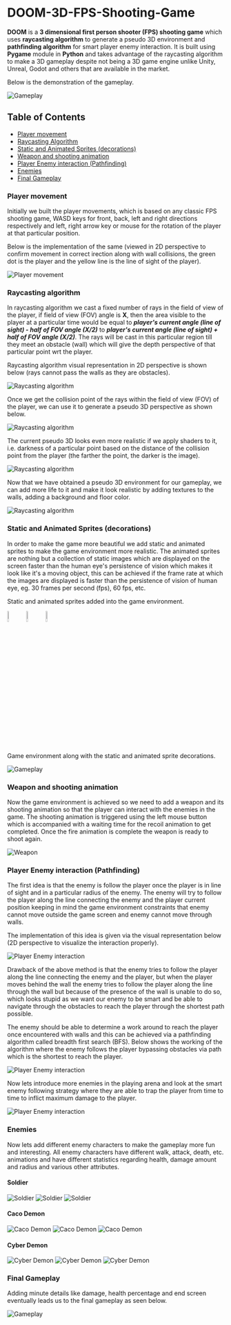 # DOOM-3D-FPS-Shooting-Game
**DOOM** is a **3 dimensional first person shooter (FPS) shooting game** which uses **raycasting algorithm** to generate a pseudo 3D environment and **pathfinding algorithm** for smart player enemy interaction. It is built using **Pygame** module in **Python** and takes advantage of the raycasting algorithm to make a 3D gameplay despite not being a 3D game engine unlike Unity, Unreal, Godot and others that are available in the market.

Below is the demonstration of the gameplay.

![Gameplay](/photos/gameplay_1.gif)

## Table of Contents

- [Player movement](#player-movement)
- [Raycasting Algorithm](#raycasting-algorithm)
- [Static and Animated Sprites (decorations)](#static-and-animated-sprites-decorations)
- [Weapon and shooting animation](#weapon-and-shooting-animation)
- [Player Enemy interaction (Pathfinding)](#player-enemy-interaction-pathfinding)
- [Enemies](#enemies)
- [Final Gameplay](#final-gameplay)

### Player movement

Initially we built the player movements, which is based on any classic FPS shooting game, WASD keys for front, back, left and right directions respectively and left, right arrow key or mouse for the rotation of the player at that particular position.

Below is the implementation of the same (viewed in 2D perspective to confirm movement in correct irection along with wall collisions, the green dot is the player and the yellow line is the line of sight of the player).

![Player movement](/photos/player_1.gif)

### Raycasting algorithm

In raycasting algorithm we cast a fixed number of rays in the field of view of the player, if field of view (FOV) angle is **X**, then the area visible to the player at a particular time would be equal to ***player's current angle (line of sight) - half of FOV angle (X/2)*** to ***player's current angle (line of sight) + half of FOV angle (X/2)***. The rays will be cast in this particular region till they meet an obstacle (wall) which will give the depth perspective of that particular point wrt the player. 

Raycasting algorithm visual representation in 2D perspective is shown below (rays cannot pass the walls as they are obstacles).

![Raycasting algorithm](/photos/raycast_1.gif)

Once we get the collision point of the rays within the field of view (FOV) of the player, we can use it to generate a pseudo 3D perspective as shown below.

![Raycasting algorithm](/photos/raycast_2.gif)

The current pseudo 3D looks even more realistic if we apply shaders to it, i.e. darkness of a particular point based on the distance of the collision point from the player (the farther the point, the darker is the image). 

![Raycasting algorithm](/photos/raycast_3.gif)

Now that we have obtained a pseudo 3D environment for our gameplay, we can add more life to it and make it look realistic by adding textures to the walls, adding a background and floor color.

![Raycasting algorithm](/photos/raycast_4.gif)

### Static and Animated Sprites (decorations)

In order to make the game more beautiful we add static and animated sprites to make the game environment more realistic. The animated sprites are nothing but a collection of static images which are displayed on the screen faster than the human eye's persistence of vision which makes it look like it's a moving object, this can be achieved if the frame rate at which the images are displayed is faster than the persistence of vision of human eye, eg. 30 frames per second (fps), 60 fps, etc.

Static and animated sprites added into the game environment.

<img src="/photos/assets_1.png" width=8%>
<img src="/photos/assets_2.gif" width=8%>
<img src="/photos/assets_3.gif" width=8%>

Game environment along with the static and animated sprite decorations.

![Gameplay](/photos/gameplay_2.gif)

### Weapon and shooting animation

Now the game environment is achieved so we need to add a weapon and its shooting animation so that the player can interact with the enemies in the game. The shooting animation is triggered using the left mouse button which is accompanied with a waiting time for the recoil animation to get completed. Once the fire animation is complete the weapon is ready to shoot again.

![Weapon](/photos/weapon_1.gif)

### Player Enemy interaction (Pathfinding)

The first idea is that the enemy is follow the player once the player is in line of sight and in a particular radius of the enemy. The enemy will try to follow the player along the line connecting the enemy and the player current position keeping in mind the game environment constraints that enemy cannot move outside the game screen and enemy cannot move through walls.

The implementation of this idea is given via the visual representation below (2D perspective to visualize the interaction properly).

![Player Enemy interaction](/photos/player_enemy_1.gif)

Drawback of the above method is that the enemy tries to follow the player along the line connecting the enemy and the player, but when the player moves behind the wall the enemy tries to follow the player along the line through the wall but because of the presence of the wall is unable to do so, which looks stupid as we want our enemy to be smart and be able to navigate through the obstacles to reach the player through the shortest path possible. 

The enemy should be able to determine a work around to reach the player once encountered with walls and this can be achieved via a pathfinding algorithm called breadth first search (BFS). Below shows the working of the algorithm where the enemy follows the player bypassing obstacles via path which is the shortest to reach the player. 

![Player Enemy interaction](/photos/player_enemy_2.gif)

Now lets introduce more enemies in the playing arena and look at the smart enemy following strategy where they are able to trap the player from time to time to inflict maximum damage to the player.

![Player Enemy interaction](/photos/player_enemy_3.gif)

### Enemies

Now lets add different enemy characters to make the gameplay more fun and interesting. All enemy characters have different walk, attack, death, etc. animations and have different statistics regarding health, damage amount and radius and various other attributes.

#### Soldier

![Soldier](/photos/soldier_1.gif)
![Soldier](/photos/soldier_2.gif)
![Soldier](/photos/soldier_3.gif)

#### Caco Demon

![Caco Demon](/photos/cacodemon_1.gif)
![Caco Demon](/photos/cacodemon_2.gif)
![Caco Demon](/photos/cacodemon_3.gif)

#### Cyber Demon

![Cyber Demon](/photos/cyberdemon_1.gif)
![Cyber Demon](/photos/cyberdemon_2.gif)
![Cyber Demon](/photos/cyberdemon_3.gif)

### Final Gameplay

Adding minute details like damage, health percentage and end screen eventually leads us to the final gameplay as seen below.

![Gameplay](/photos/gameplay_1.gif)
